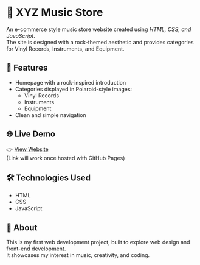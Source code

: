 # 🎸 XYZ Music Store

An e-commerce style music store website created using *HTML, CSS, and JavaScript*.  
The site is designed with a rock-themed aesthetic and provides categories for Vinyl Records, Instruments, and Equipment.

## 🚀 Features
- Homepage with a rock-inspired introduction
- Categories displayed in Polaroid-style images:
  - Vinyl Records
  - Instruments
  - Equipment
- Clean and simple navigation

## 🌐 Live Demo
👉 [View Website](https://swatiarora.github.io/music-store)  
(Link will work once hosted with GitHub Pages)

## 🛠 Technologies Used
- HTML
- CSS
- JavaScript

## 📌 About
This is my first web development project, built to explore web design and front-end development.  
It showcases my interest in music, creativity, and coding.
